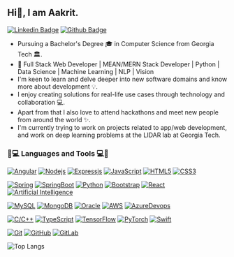 Hi👋, I am Aakrit.
-------------------------------------------------------------------------------------------------------------------------------------------
[![Linkedin Badge](https://img.shields.io/badge/-Aakrit_Singhal-blue?style=flat&logo=Linkedin&logoColor=white&link=https://www.linkedin.com/in/aakrit-singhal/)](https://www.linkedin.com/in/aakrit-singhal/)
[![Github Badge](https://img.shields.io/badge/-Aakrit_Singhal-black?style=flat&logo=github&logoColor=white&link=https://github.com/aakritsinghal)](https://github.com/aakritsinghal)

- Pursuing a Bachelor's Degree 🎓 in Computer Science from Georgia Tech 🏛.
- 🎯 Full Stack Web Developer | MEAN/MERN Stack Developer | Python | Data Science | Machine Learning | NLP | Vision 
- I'm keen to learn and delve deeper into new software domains and know more about development 💡.  
- I enjoy creating solutions for real-life use cases through technology and collaboration 💻.
- Apart from that I also love to attend hackathons and meet new people from around the world ✨.  
- I'm currently trying to work on projects related to app/web development, and work on deep learning problems at the LIDAR lab at Georgia Tech.

<!---
aakritsinghal/aakritsinghal is a ✨ special ✨ repository because its `README.md` (this file) appears on your GitHub profile.
You can click the Preview link to take a look at your changes.
--->

### 👨💻 Languages and Tools 💻👨
[![Angular](https://img.shields.io/badge/-Angular-red?style=flat&logo=angular&link=https://github.com/aakritsinghal)](https://github.com/aakritsinghal) 
[![Nodejs](https://img.shields.io/badge/-NodeJS-black?style=flat&logo=Node.js&link=https://github.com/aakritsinghal)](https://github.com/aakritsinghal) 
[![Expressjs](https://img.shields.io/badge/-ExpressJS-black?style=flat&logo=Express.js&link=https://github.com/aakritsinghal)](https://github.com/aakritsinghal) 
[![JavaScript](https://img.shields.io/badge/-JavaScript-black?style=flat&logo=javascript&link=https://github.com/aakritsinghal)](https://github.com/aakritsinghal) 
[![HTML5](https://img.shields.io/badge/-HTML5-E34F26?style=flat&logo=html5&logoColor=white&link=https://github.com/aakritsinghal)](https://github.com/aakritsinghal) 
[![CSS3](https://img.shields.io/badge/-CSS3-1572B6?style=flat&logo=css3&link=https://github.com/aakritsinghal)](https://github.com/aakritsinghal) 


[![Spring](https://img.shields.io/badge/-Spring-g?style=flat&logo=spring&logoColor=white&link=https://github.com/aakritsinghal)](https://github.com/aakritsinghal) 
[![SpringBoot](https://img.shields.io/badge/-Springboot-black?style=flat&logo=spring&link=https://github.com/aakritsinghal)](https://github.com/aakritsinghal) 
[![Python](https://img.shields.io/badge/-Python-black?style=flat&logo=python&link=https://github.com/aakritsinghal)](https://github.com/aakritsinghal) 
[![Bootstrap](https://img.shields.io/badge/-Bootstrap-563D7C?style=flat&logo=bootstrap&link=https://github.com/aakritsinghal)](https://github.com/aakritsinghal) 
[![React](https://img.shields.io/badge/-React-black?style=flat&logo=react&link=https://github.com/aakritsinghal)](https://github.com/aakritsinghal) 
[![Artificial Intelligence](https://img.shields.io/badge/-Artificial_Intelligence-orange?style=flat&logo=ArtificialIntelligence&link=https://github.com/aakritsinghal)](https://github.com/aakritsinghal) 



[![MySQL](https://img.shields.io/badge/-MySQL-black?style=flat&logo=mysql&link=https://github.com/aakritsinghal)](https://github.com/aakritsinghal)
[![MongoDB](https://img.shields.io/badge/-MongoDB-orange?style=flat&logo=mongodb&link=https://github.com/aakritsinghal)](https://github.com/aakritsinghal)
[![Oracle](https://img.shields.io/badge/-OracleDB-red?style=flat&logo=oracle&link=https://github.com/aakritsinghal)](https://github.com/aakritsinghal)
[![AWS](https://img.shields.io/badge/-AWS-orange?style=flat&logo=aws&link=https://github.com/aakritsinghal)](https://github.com/aakritsinghal) 
[![AzureDevops](https://img.shields.io/badge/-AzureDevops-0175C2?style=flat&logo=azureDevops&link=https://github.com/aakritsinghal)](https://github.com/aakritsinghal) 

[![C/C++](https://img.shields.io/badge/-C/C++-yellow?style=flat&logo=c&link=https://github.com/aakritsinghal)](https://github.com/aakritsinghal)
[![TypeScript](https://img.shields.io/badge/-TypeScript-grey?style=flat&logo=typescript&link=https://github.com/aakritsinghal)](https://github.com/aakritsinghal)
[![TensorFlow](https://img.shields.io/badge/-TensorFlow-black?style=flat&logo=tensorflow&link=https://github.com/aakritsinghal)](https://github.com/aakritsinghal)
[![PyTorch](https://img.shields.io/badge/-PyTorch-green?style=flat&logo=pytorch&link=https://github.com/aakritsinghal)](https://github.com/aakritsinghal) 
[![Swift](https://img.shields.io/badge/-Swift-pink?style=flat&logo=swift&link=https://github.com/aakritsinghal)](https://github.com/aakritsinghal) 


[![Git](https://img.shields.io/badge/-Git-black?style=flat&logo=git&link=https://github.com/aakritsinghal)](https://github.com/aakritsinghal) 
[![GitHub](https://img.shields.io/badge/-GitHub-181717?style=flat&logo=github&link=https://github.com/aakritsinghal)](https://github.com/aakritsinghal)
[![GitLab](https://img.shields.io/badge/-GitLab-181717?style=flat&logo=gitlab&link=https://github.com/aakritsinghal)](https://gitlab.com/rahul-ghadge) 


<!---![Aakrit Singhal Stats](https://github-readme-stats.vercel.app/api?username=aakritsinghal&count_private=true&show_icons=true&title_color=fff&icon_color=79ff97&text_color=9f9f9f&bg_color=151515)
--->
![Top Langs](https://github-readme-stats-git-masterrstaa-rickstaa.vercel.app/api/top-langs/?username=aakritsinghal&layout=compact&hide=jupyter%20notebook)

